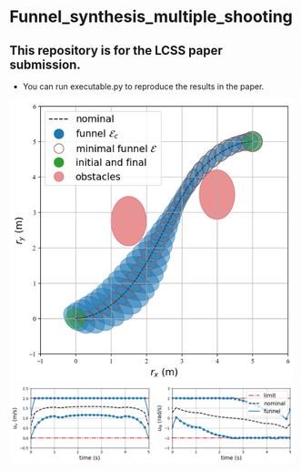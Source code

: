 # Funnel_synthesis_multiple_shooting

## This repository is for the LCSS paper submission.
 - You can run executable.py to reproduce the results in the paper.

<img src="funnel_result.png" width="500px">
<img src="input_result.png" width="500px">


